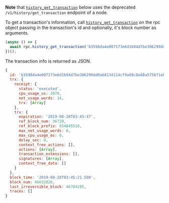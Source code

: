 **Note** that [`history_get_transaction`](https://github.com/ALADINIO/alaiojs/blob/849c03992e6ce3cb4b6a11bf18ab17b62136e5c9/src/alaiojs-jsonrpc.ts#L205) below uses the deprecated `/v1/history/get_transaction` endpoint of a node.

To get a transaction's information, call [`history_get_transaction`](https://github.com/ALADINIO/alaiojs/blob/849c03992e6ce3cb4b6a11bf18ab17b62136e5c9/src/alaiojs-jsonrpc.ts#L205) on the rpc object passing in the transaction's id and optionally, it's block number as arguments.
```javascript
(async () => {
  await rpc.history_get_transaction('b3598da4e007173e6d1b94d7be306299dd0a6813d114cf9a08c8e88a5756f1eb', 46632826)
})();
```

The transaction info is returned as JSON.
```javascript
{
  id: 'b3598da4e007173e6d1b94d7be306299dd0a6813d114cf9a08c8e88a5756f1eb',
  trx: {
    receipt: {
      status: 'executed',
      cpu_usage_us: 2070,
      net_usage_words: 14,
      trx: [Array]
    },
    trx: {
      expiration: '2019-08-28T03:45:47',
      ref_block_num: 36720,
      ref_block_prefix: 654845510,
      max_net_usage_words: 0,
      max_cpu_usage_ms: 0,
      delay_sec: 0,
      context_free_actions: [],
      actions: [Array],
      transaction_extensions: [],
      signatures: [Array],
      context_free_data: []
    }
  },
  block_time: '2019-08-28T03:45:21.500',
  block_num: 46632826,
  last_irreversible_block: 46784285,
  traces: []
}
```